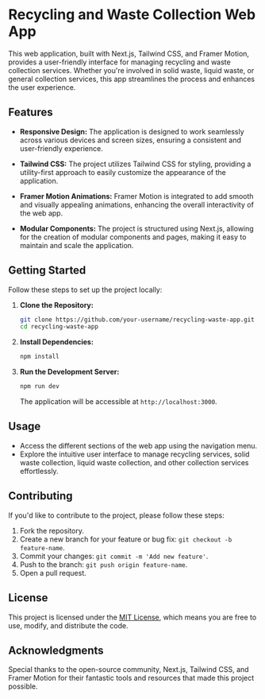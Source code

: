 # Recycling and Waste Collection Web App

This web application, built with Next.js, Tailwind CSS, and Framer Motion, provides a user-friendly interface for managing recycling and waste collection services. Whether you're involved in solid waste, liquid waste, or general collection services, this app streamlines the process and enhances the user experience.

## Features

- **Responsive Design:** The application is designed to work seamlessly across various devices and screen sizes, ensuring a consistent and user-friendly experience.

- **Tailwind CSS:** The project utilizes Tailwind CSS for styling, providing a utility-first approach to easily customize the appearance of the application.

- **Framer Motion Animations:** Framer Motion is integrated to add smooth and visually appealing animations, enhancing the overall interactivity of the web app.

- **Modular Components:** The project is structured using Next.js, allowing for the creation of modular components and pages, making it easy to maintain and scale the application.

## Getting Started

Follow these steps to set up the project locally:

1. **Clone the Repository:**

   ```bash
   git clone https://github.com/your-username/recycling-waste-app.git
   cd recycling-waste-app
   ```

2. **Install Dependencies:**

   ```bash
   npm install
   ```

3. **Run the Development Server:**
   ```bash
   npm run dev
   ```
   The application will be accessible at `http://localhost:3000`.

## Usage

- Access the different sections of the web app using the navigation menu.
- Explore the intuitive user interface to manage recycling services, solid waste collection, liquid waste collection, and other collection services effortlessly.

## Contributing

If you'd like to contribute to the project, please follow these steps:

1. Fork the repository.
2. Create a new branch for your feature or bug fix: `git checkout -b feature-name`.
3. Commit your changes: `git commit -m 'Add new feature'`.
4. Push to the branch: `git push origin feature-name`.
5. Open a pull request.

## License

This project is licensed under the [MIT License](LICENSE), which means you are free to use, modify, and distribute the code.

## Acknowledgments

Special thanks to the open-source community, Next.js, Tailwind CSS, and Framer Motion for their fantastic tools and resources that made this project possible.
